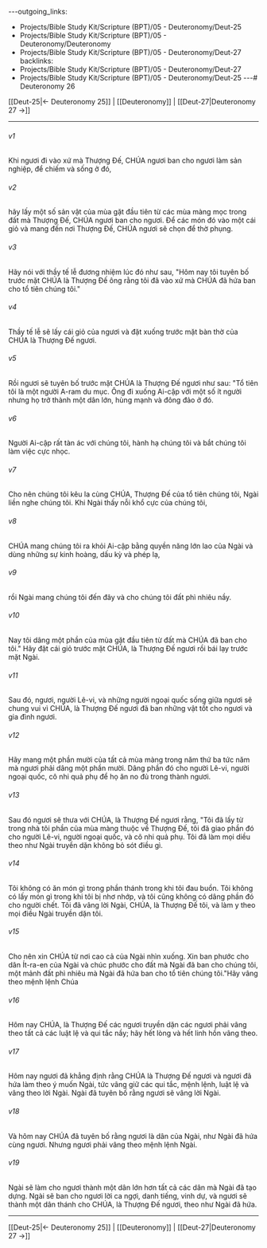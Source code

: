 ---outgoing_links:
  - Projects/Bible Study Kit/Scripture (BPT)/05 - Deuteronomy/Deut-25
  - Projects/Bible Study Kit/Scripture (BPT)/05 - Deuteronomy/Deuteronomy
  - Projects/Bible Study Kit/Scripture (BPT)/05 - Deuteronomy/Deut-27
backlinks:
  - Projects/Bible Study Kit/Scripture (BPT)/05 - Deuteronomy/Deut-27
  - Projects/Bible Study Kit/Scripture (BPT)/05 - Deuteronomy/Deut-25
---# Deuteronomy 26

[[Deut-25|← Deuteronomy 25]] | [[Deuteronomy]] | [[Deut-27|Deuteronomy 27 →]]
***



###### v1 
Khi ngươi đi vào xứ mà Thượng Đế, CHÚA ngươi ban cho ngươi làm sản nghiệp, để chiếm và sống ở đó, 

###### v2 
hãy lấy một số sản vật của mùa gặt đầu tiên từ các mùa màng mọc trong đất mà Thượng Đế, CHÚA ngươi ban cho ngươi. Để các món đó vào một cái giỏ và mang đến nơi Thượng Đế, CHÚA ngươi sẽ chọn để thờ phụng. 

###### v3 
Hãy nói với thầy tế lễ đương nhiệm lúc đó như sau, "Hôm nay tôi tuyên bố trước mặt CHÚA là Thượng Đế ông rằng tôi đã vào xứ mà CHÚA đã hứa ban cho tổ tiên chúng tôi." 

###### v4 
Thầy tế lễ sẽ lấy cái giỏ của ngươi và đặt xuống trước mặt bàn thờ của CHÚA là Thượng Đế ngươi. 

###### v5 
Rồi ngươi sẽ tuyên bố trước mặt CHÚA là Thượng Đế ngươi như sau: "Tổ tiên tôi là một người A-ram du mục. Ông đi xuống Ai-cập với một số ít người nhưng họ trở thành một dân lớn, hùng mạnh và đông đảo ở đó. 

###### v6 
Người Ai-cập rất tàn ác với chúng tôi, hành hạ chúng tôi và bắt chúng tôi làm việc cực nhọc. 

###### v7 
Cho nên chúng tôi kêu la cùng CHÚA, Thượng Đế của tổ tiên chúng tôi, Ngài liền nghe chúng tôi. Khi Ngài thấy nỗi khổ cực của chúng tôi, 

###### v8 
CHÚA mang chúng tôi ra khỏi Ai-cập bằng quyền năng lớn lao của Ngài và dùng những sự kinh hoàng, dấu kỳ và phép lạ, 

###### v9 
rồi Ngài mang chúng tôi đến đây và cho chúng tôi đất phì nhiêu nầy. 

###### v10 
Nay tôi dâng một phần của mùa gặt đầu tiên từ đất mà CHÚA đã ban cho tôi." Hãy đặt cái giỏ trước mặt CHÚA, là Thượng Đế ngươi rồi bái lạy trước mặt Ngài. 

###### v11 
Sau đó, ngươi, người Lê-vi, và những người ngoại quốc sống giữa ngươi sẽ chung vui vì CHÚA, là Thượng Đế ngươi đã ban những vật tốt cho ngươi và gia đình ngươi. 

###### v12 
Hãy mang một phần mười của tất cả mùa màng trong năm thứ ba tức năm mà ngươi phải dâng một phần mười. Dâng phần đó cho người Lê-vi, người ngoại quốc, cô nhi quả phụ để họ ăn no đủ trong thành ngươi. 

###### v13 
Sau đó ngươi sẽ thưa với CHÚA, là Thượng Đế ngươi rằng, "Tôi đã lấy từ trong nhà tôi phần của mùa màng thuộc về Thượng Đế, tôi đã giao phần đó cho người Lê-vi, người ngoại quốc, và cô nhi quả phụ. Tôi đã làm mọi diều theo như Ngài truyền dặn không bỏ sót điều gì. 

###### v14 
Tôi không có ăn món gì trong phần thánh trong khi tôi đau buồn. Tôi không có lấy món gì trong khi tôi bị nhơ nhớp, và tôi cũng không có dâng phần đó cho người chết. Tôi đã vâng lời Ngài, CHÚA, là Thượng Đế tôi, và làm y theo mọi điều Ngài truyền dặn tôi. 

###### v15 
Cho nên xin CHÚA từ nơi cao cả của Ngài nhìn xuống. Xin ban phước cho dân Ít-ra-en của Ngài và chúc phước cho đất mà Ngài đã ban cho chúng tôi, một mảnh đất phì nhiêu mà Ngài đã hứa ban cho tổ tiên chúng tôi."Hãy vâng theo mệnh lệnh Chúa 

###### v16 
Hôm nay CHÚA, là Thượng Đế các ngươi truyền dặn các ngươi phải vâng theo tất cả các luật lệ và qui tắc nầy; hãy hết lòng và hết linh hồn vâng theo. 

###### v17 
Hôm nay ngươi đã khẳng định rằng CHÚA là Thượng Đế ngươi và ngươi đã hứa làm theo ý muốn Ngài, tức vâng giữ các qui tắc, mệnh lệnh, luật lệ và vâng theo lời Ngài. Ngài đã tuyên bố rằng ngươi sẽ vâng lời Ngài. 

###### v18 
Và hôm nay CHÚA đã tuyên bố rằng ngươi là dân của Ngài, như Ngài đã hứa cùng ngươi. Nhưng ngươi phải vâng theo mệnh lệnh Ngài. 

###### v19 
Ngài sẽ làm cho ngươi thành một dân lớn hơn tất cả các dân mà Ngài đã tạo dựng. Ngài sẽ ban cho ngươi lời ca ngợi, danh tiếng, vinh dự, và ngươi sẽ thành một dân thánh cho CHÚA, là Thượng Đế ngươi, theo như Ngài đã hứa.

***
[[Deut-25|← Deuteronomy 25]] | [[Deuteronomy]] | [[Deut-27|Deuteronomy 27 →]]
